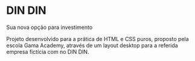 # DIN DIN
Sua nova opção para investimento

Projeto desenvolvido para a prática de HTML e CSS puros, proposto pela escola Gama Academy, através de um layout desktop para a referida empresa fictícia com no DIN DIN.